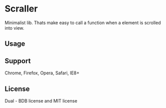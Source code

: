 # Scraller 
Minimalist lib. Thats make easy to call a function when a element is scrolled into view.

## Usage
<html>
	<div data-scrall="foo"></div>
	<div data-scrall="bar"></div>
	<div data-scrall="abc"></div>
	<div data-scrall="xyz"></div>
</html>
<script>
	// Your object must have a object with 2 properties
	// <params> thats contains a {Array} of parameters
	// <map> thats contains a {object} with each property name equals your data-scrall element attribute
	
	var obj = {
		params: ['my','array','of','params'],
		map: {
			foo: function(){},
			bar: function(){},
			abc: function(my,array,of,params),
			xyz: function()
		}
	}
</script>

## Support
Chrome, Firefox, Opera, Safari, IE8+

## License
Dual - BDB license and MIT license